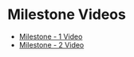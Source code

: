 # Milestone Videos
- [Milestone - 1 Video](https://drive.google.com/file/d/1dQVsT0ywwKFmh5I0ZjrsTSPOAiKcB-KB/view?usp=drive_link)
- [Milestone - 2 Video](https://youtu.be/IaT3AjLY7kE)